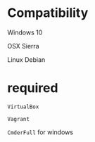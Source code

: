 Compatibility
====================
Windows 10

OSX Sierra

Linux Debian

required 
====================
``VirtualBox``

``Vagrant``

``CmderFull`` for windows
